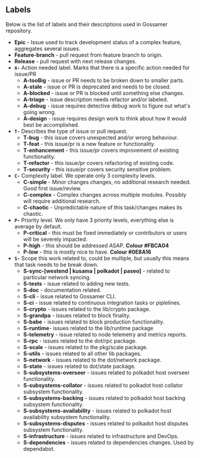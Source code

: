 ## Labels



Below is the list of labels and their descriptions used in Gossamer repository.


- **Epic** - Issue used to track development status of a complex feature, aggregates several issues.
- **Feature-branch** - pull request from feature branch to origin.
- **Release** - pull request with next release changes.
- **`A-`**  Action needed label. Marks that there is a specific action needed for issue/PR
  - **A-tooBig** - issue or PR needs to be broken down to smaller parts.
  - **A-stale** - issue or PR is deprecated and needs to be closed. 
  - **A-blocked** - issue or PR is blocked  until something else changes.
  - **A-triage** - issue description needs refactor and/or labeled.
  - **A-debug** - issue requires detective debug work to figure out what's going wrong.
  - **A-design** - issue requires design work to think about how it would best be accomplished.
- **`T-`** Describes the type of issue or pull request.
  - **T-bug** - this issue covers unexpected and/or wrong behaviour. 
  - **T-feat** - this issue/pr is a new feature or functionality.
  - **T-enhancement** - this issue/pr covers improvement of existing functionality. 
  - **T-refactor** - this issue/pr covers refactoring of existing code.  
  - **T-security** - this issue/pr covers security sensitive problem. 
- **`C-`** Complexity label. We operate only 3 complexity levels.
  - **C-simple** -  Minor changes changes, no additional research needed. Good first issue/review.
  - **C-complex** - Complex changes across multiple modules. Possibly will require additional research.
  - **C-chaotic** - Unpredictable nature of this task/changes makes its chaotic.
- **`P-`** Priority level. We only have 3 priority levels, everything else is average by default. 
  - **P-critical** - this must be fixed immediately or contributors or users will be severely impacted.
  - **P-high** - this should be addressed ASAP. **Colour #FBCA04**
  - **P-low** - this is mostly nice to have. **Colour #0E8A16**
- **`S-`** Scope this work related to, could be multiple, but usually this means that task needs to be break down.
  - **S-sync-[westend | kusama | polkadot | paseo]** -  related to particular network syncing.
  - **S-tests** - issue related to adding new tests.  
  - **S-doc** - documentation related.
  - **S-cli** - issue related to Gossamer CLI.
  - **S-ci** - issue related to continuous integration tasks or piplelines.
  - **S-crypto** - issues related to the lib/crypto package.
  - **S-grandpa** - issues related to block finality.
  - **S-babe** - issues related to block production functionality. 
  - **S-runtime**- issues related to the lib/runtime package
  - **S-telemetry** - issue related to node telemetry and metrics reports. 
  - **S-rpc** - issues related to the dot/rpc package.
  - **S-scale** - issues related to the pkg/scale package.
  - **S-utils** - issues related to all other lib packages.
  - **S-network** - issues related to the dot/network package.
  - **S-state** - issues related to dot/state package.
  - **S-subsystems-overseer** - issues related to polkadot host overseer functionality.
  - **S-subsystems-collator** - issues related to polkadot host collator subsystem functionality.
  - **S-subsystems-backing** -  issues related to polkadot host backing subsystem functionality.
  - **S-subsystems-availability** - issues related to polkadot host availability subsystem functionality.
  - **S-subsystems-disputes** - issues related to polkadot host disputes subsystem functionality.
  - **S-infrastructure** - issues related to infrastructure and DevOps.
  - **S-dependencies** - issues related to dependencies changes. Used by dependabot.